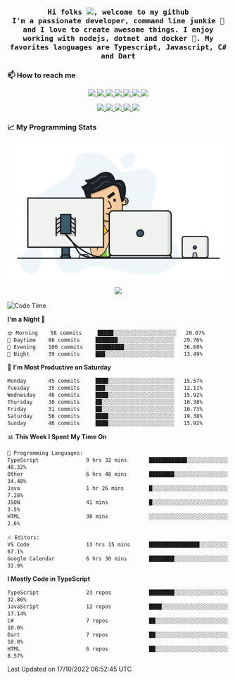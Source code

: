 <h3 align="center">
  <samp>
  Hi folks <img src="https://user-images.githubusercontent.com/42378118/110234147-e3259600-7f4e-11eb-95be-0c4047144dea.gif" width="25">, welcome to my github
  <br/>
  I'm a passionate developer, command line junkie 🧬 and I love to create awesome things. I enjoy working with nodejs, dotnet and docker 🐳. My favorites languages are Typescript, Javascript, C# and Dart
  </samp>
</h3>

### 📫 How to reach me

<p align="center">
 <a href="https://buster95.github.io">
  <img src="https://img.shields.io/badge/buster95-%23206A5D.svg?&style=flat" />
 </a>

 <a href="https://www.linkedin.com/in/walter-corrales">
  <img src="https://img.shields.io/badge/Linkedin-%230077B5.svg?&style=flat&logo=linkedin&logoColor=white" />
 </a>

 <a href="mailto:corraleswalter@live.com">
  <img src="https://img.shields.io/badge/Microsoft-%23F65314.svg?&style=flat&logo=Microsoft" />
 </a>

 <a href="https://join.skype.com/invite/sHS1s5NqCXhJ">
  <img src="https://img.shields.io/badge/Skype-%2300AFF0.svg?&style=flat&logo=skype&logoColor=white" />
 </a>

 <a href="mailto:walter.r.corrales@gmail.com">
  <img src="https://img.shields.io/badge/Gmail-%23C14438.svg?&style=flat&logo=Gmail&logoColor=white" />
 </a>

 <a href="https://wa.me/50585154220">
  <img src="https://img.shields.io/badge/Whatsapp-%2300BFA5.svg?&style=flat&logo=Whatsapp&logoColor=white" />
 </a>

 <a href="https://t.me/KingBuster95">
  <img src="https://img.shields.io/badge/Telegram-%230088cc.svg?&style=flat&logo=Telegram&logoColor=white" />
 </a>
</p>

<p align="center">
  <a href="https://buster95.github.io">
    <img src="https://badges.pufler.dev/visits/buster95/buster95?style=flat&color=green&logo=github">
  </a>
  <a href="https://buster95.github.io">
    <img src="https://badges.pufler.dev/years/buster95?style=flat&color=green&logo=github">
  </a>
  <a href="https://buster95.github.io">
    <img src="https://badges.pufler.dev/repos/buster95?style=flat&color=green&logo=github">
  </a>
  <a href="https://buster95.github.io">
    <img src="https://badges.pufler.dev/gists/buster95?style=flat&color=green&logo=github">
  </a>
  <a href="https://buster95.github.io">
    <img src="https://badges.pufler.dev/commits/monthly/buster95?style=flat&color=green&logo=github">
  </a>
</p>

### 📈 My Programming Stats

<p align="center">
 <img src="https://github.com/buster95/buster95/blob/master/assets/coder.gif" alt="Coder GIF" style="max-width:500px">
</p>

<p align = "center">
  <img src="https://github-readme-stats.vercel.app/api?username=buster95&count_private=true&show_icons=true&theme=tokyonight&line_height=30&hide_border=true">
</p>

<!--START_SECTION:waka-->
![Code Time](http://img.shields.io/badge/Code%20Time-2%2C297%20hrs%2034%20mins-blue)

**I'm a Night 🦉** 

```text
🌞 Morning    58 commits     █████░░░░░░░░░░░░░░░░░░░░   20.07% 
🌆 Daytime    86 commits     ███████░░░░░░░░░░░░░░░░░░   29.76% 
🌃 Evening    106 commits    █████████░░░░░░░░░░░░░░░░   36.68% 
🌙 Night      39 commits     ███░░░░░░░░░░░░░░░░░░░░░░   13.49%

```
📅 **I'm Most Productive on Saturday** 

```text
Monday       45 commits     ████░░░░░░░░░░░░░░░░░░░░░   15.57% 
Tuesday      35 commits     ███░░░░░░░░░░░░░░░░░░░░░░   12.11% 
Wednesday    46 commits     ████░░░░░░░░░░░░░░░░░░░░░   15.92% 
Thursday     30 commits     ██░░░░░░░░░░░░░░░░░░░░░░░   10.38% 
Friday       31 commits     ██░░░░░░░░░░░░░░░░░░░░░░░   10.73% 
Saturday     56 commits     ████░░░░░░░░░░░░░░░░░░░░░   19.38% 
Sunday       46 commits     ████░░░░░░░░░░░░░░░░░░░░░   15.92%

```


📊 **This Week I Spent My Time On** 

```text
💬 Programming Languages: 
TypeScript               9 hrs 32 mins       ████████████░░░░░░░░░░░░░   48.32% 
Other                    6 hrs 48 mins       ████████░░░░░░░░░░░░░░░░░   34.48% 
Java                     1 hr 26 mins        █░░░░░░░░░░░░░░░░░░░░░░░░   7.28% 
JSON                     41 mins             █░░░░░░░░░░░░░░░░░░░░░░░░   3.5% 
HTML                     30 mins             ░░░░░░░░░░░░░░░░░░░░░░░░░   2.6%

🔥 Editors: 
VS Code                  13 hrs 15 mins      ████████████████░░░░░░░░░   67.1% 
Google Calendar          6 hrs 30 mins       ████████░░░░░░░░░░░░░░░░░   32.9%

```

**I Mostly Code in TypeScript** 

```text
TypeScript               23 repos            ████████░░░░░░░░░░░░░░░░░   32.86% 
JavaScript               12 repos            ████░░░░░░░░░░░░░░░░░░░░░   17.14% 
C#                       7 repos             ██░░░░░░░░░░░░░░░░░░░░░░░   10.0% 
Dart                     7 repos             ██░░░░░░░░░░░░░░░░░░░░░░░   10.0% 
HTML                     6 repos             ██░░░░░░░░░░░░░░░░░░░░░░░   8.57%

```



 Last Updated on 17/10/2022 06:52:45 UTC
<!--END_SECTION:waka-->
